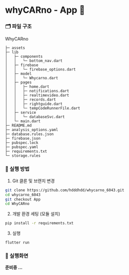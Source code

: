 # whyCARno - App 📱

### 🗂️ 파일 구조
WhyCARno
```
├─ assets
├─ lib
│   ├─ components
│   │   └─ bottom_nav.dart
│   ├─ firebase
│   │   └─ firebase_options.dart
│   ├─ model
│   │   └─ Whycarno.dart
│   ├─ pages
│   │   ├─ home.dart
│   │   ├─ notifications.dart
│   │   ├─ realtimevideo.dart
│   │   ├─ records.dart
│   │   ├─ rightguide.dart
│   │   └─ tempCodeRunnerFile.dart
│   ├─ service
│   │   └─ databaseSvc.dart
│   └─ main.dart
├─ README.md
├─ analysis_options.yaml
├─ database.rules.json
├─ firebase.json
├─ pubspec.lock
├─ pubspec.yaml
├─ requirements.txt
└─ storage.rules
```

### 📝 실행 방법
1. Git 클론 및 브랜치 변경
  ```bash
  git clone https://github.com/hdddhdd/whycarno_6043.git
  cd whycarno_6043
  git checkout App
  cd WhyCARno
  ```

2. 개발 환경 세팅 (모듈 설치)
  ```bash
  pip install -r requirements.txt
  ```

3. 실행
  ```
  flutter run
  ```

### 📸 실행화면
**준비중 ...**
